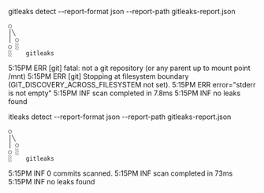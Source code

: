 
gitleaks detect --report-format json --report-path gitleaks-report.json

    ○
    │╲
    │ ○
    ○ ░
    ░    gitleaks

5:15PM ERR [git] fatal: not a git repository (or any parent up to mount point /mnt)
5:15PM ERR [git] Stopping at filesystem boundary (GIT_DISCOVERY_ACROSS_FILESYSTEM not set).
5:15PM ERR  error="stderr is not empty"
5:15PM INF scan completed in 7.8ms
5:15PM INF no leaks found




itleaks detect --report-format json --report-path gitleaks-report.json

    ○
    │╲
    │ ○
    ○ ░
    ░    gitleaks

5:15PM INF 0 commits scanned.
5:15PM INF scan completed in 73ms
5:15PM INF no leaks found